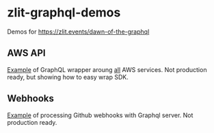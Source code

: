 # zlit-graphql-demos

Demos for https://zlit.events/dawn-of-the-graphql

## AWS API

[Example](/aws-api) of GraphQL wrapper aroung
[all](https://www.awsgeek.com/posts/Periodic-Table-of-Amazon-Web-Services/) AWS
services. Not production ready, but showing how to easy wrap SDK.

## Webhooks

[Example](/webhooks) of processing Github webhooks with Graphql server. Not
production ready.
